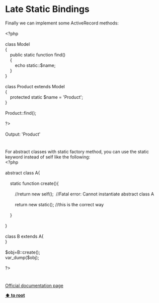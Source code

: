 # Late Static Bindings




<div class="phpcode"><span class="html">
Finally we can implement some ActiveRecord methods:
<br>
<br><span class="default">&lt;?php
<br>
<br></span><span class="keyword">class </span><span class="default">Model
<br></span><span class="keyword">{
<br>&#xA0; &#xA0; public static function </span><span class="default">find</span><span class="keyword">()
<br>&#xA0; &#xA0; {
<br>&#xA0; &#xA0; &#xA0; &#xA0; echo static::</span><span class="default">$name</span><span class="keyword">;
<br>&#xA0; &#xA0; }
<br>}
<br>
<br>class </span><span class="default">Product </span><span class="keyword">extends </span><span class="default">Model
<br></span><span class="keyword">{
<br>&#xA0; &#xA0; protected static </span><span class="default">$name </span><span class="keyword">= </span><span class="string">&apos;Product&apos;</span><span class="keyword">;
<br>}
<br>
<br></span><span class="default">Product</span><span class="keyword">::</span><span class="default">find</span><span class="keyword">();
<br>
<br></span><span class="default">?&gt;
<br></span>
<br>Output: &apos;Product&apos;</span>
</div>
  

#


<div class="phpcode"><span class="html">
For abstract classes with static factory method, you can use the static keyword instead of self like the following:<br><span class="default">&lt;?php<br><br></span><span class="keyword">abstract class </span><span class="default">A</span><span class="keyword">{<br>&#xA0; &#xA0; <br>&#xA0; &#xA0; static function </span><span class="default">create</span><span class="keyword">(){<br><br>&#xA0; &#xA0; &#xA0; &#xA0; </span><span class="comment">//return new self();&#xA0; //Fatal error: Cannot instantiate abstract class A<br><br>&#xA0; &#xA0; &#xA0; &#xA0; </span><span class="keyword">return new static(); </span><span class="comment">//this is the correct way<br><br>&#xA0; &#xA0; </span><span class="keyword">}<br>&#xA0; &#xA0; <br>}<br><br>class </span><span class="default">B </span><span class="keyword">extends </span><span class="default">A</span><span class="keyword">{<br>}<br><br></span><span class="default">$obj</span><span class="keyword">=</span><span class="default">B</span><span class="keyword">::</span><span class="default">create</span><span class="keyword">();<br></span><span class="default">var_dump</span><span class="keyword">(</span><span class="default">$obj</span><span class="keyword">);<br><br></span><span class="default">?&gt;</span>
</span>
</div>
  

#

[Official documentation page](https://www.php.net/manual/en/language.oop5.late-static-bindings.php)

**[⬆ to root](/)**